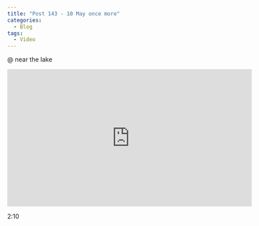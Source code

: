 ```yaml
---
title: "Post 143 - 10 May once more"
categories:
  - Blog
tags:
  - Video
---
```


@ near the lake

<iframe width="560" height="315" src="https://www.youtube.com/embed/c2gMR1mYmJI" title="YouTube video player" frameborder="0" allow="accelerometer; autoplay; clipboard-write; encrypted-media; gyroscope; picture-in-picture" allowfullscreen></iframe>

2:10

<script src="https://utteranc.es/client.js"
        repo="serendipityinlife/serendipityinlife.github.io"
        issue-term="pathname"
        theme="github-light"
        crossorigin="anonymous"
        async>
</script>
